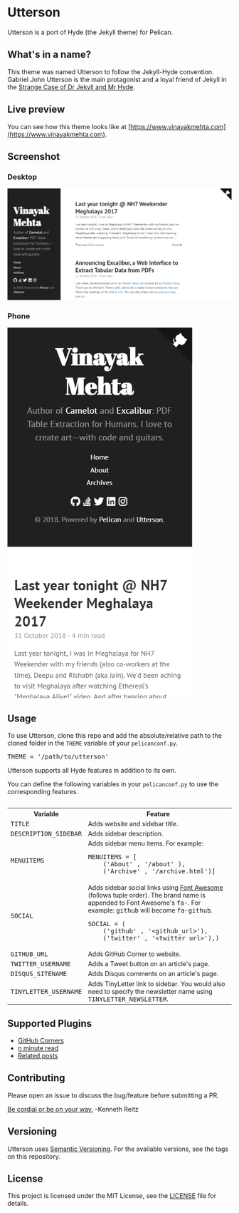 # Utterson

Utterson is a port of Hyde (the Jekyll theme) for Pelican.

## What's in a name?

This theme was named Utterson to follow the Jekyll-Hyde convention. Gabriel John Utterson is the main protagonist and a loyal friend of Jekyll in the [Strange Case of Dr Jekyll and Mr Hyde](https://en.wikipedia.org/wiki/Strange_Case_of_Dr_Jekyll_and_Mr_Hyde).

## Live preview

You can see how this theme looks like at [https://www.vinayakmehta.com](https://www.vinayakmehta.com).

## Screenshot

### Desktop

![screenshot](/screenshot.png)

### Phone

![screenshot-mobile](/screenshot-mobile.png)

## Usage

To use Utterson, clone this repo and add the absolute/relative path to the cloned folder in the `THEME` variable of your `pelicanconf.py`.

<pre>
THEME = '/path/to/utterson'
</pre>

Utterson supports all Hyde features in addition to its own.

You can define the following variables in your `pelicanconf.py` to use the corresponding features.

<table><table>
  <tr>
    <th>Variable</th>
    <th>Feature</th>
  </tr>
  <tr>
    <td><kbd>TITLE</kbd></td>
    <td>Adds website and sidebar title.</td>
  </tr>
  <tr>
    <td><kbd>DESCRIPTION_SIDEBAR</kbd></td>
    <td>Adds sidebar description.</td>
  </tr>
  <tr>
    <td><kbd>MENUITEMS</kbd></td>
    <td>Adds sidebar menu items. For example:
        <pre>MENUITEMS = [
    ('About' , '/about' ),
    ('Archive' , '/archive.html')]</pre>
    </td>
  </tr>
  <tr>
    <td><kbd>SOCIAL</kbd></td>
    <td>Adds sidebar social links using <a href="https://fontawesome.com/" target="_blank">Font Awesome</a> (follows tuple order). The brand name is appended to Font Awesome's <kbd>fa-</kbd>. For example: <kbd>github</kbd> will become <kbd>fa-github</kbd>.
        <pre>SOCIAL = (
    ('github' , '&lt;github_url&gt;'),
    ('twitter' , '&lt;twitter_url&gt;'),)</pre>
    </td>
  </tr>
  <tr>
    <td><kbd>GITHUB_URL</kbd></td>
    <td>Adds GitHub Corner to website.</td>
  </tr>
  <tr>
    <td><kbd>TWITTER_USERNAME</kbd></td>
    <td>Adds a Tweet button on an article's page.</td>
  </tr>
  <tr>
    <td><kbd>DISQUS_SITENAME</kbd></td>
    <td>Adds Disqus comments on an article's page.</td>
  </tr>
  <tr>
    <td><kbd>TINYLETTER_USERNAME</kbd></td>
    <td>Adds TinyLetter link to sidebar. You would also need to specify the newsletter name using <kbd>TINYLETTER_NEWSLETTER</kbd>.</td>
  </tr>
</table>

## Supported Plugins

- [GitHub Corners](https://github.com/tholman/github-corners)
- [n minute read](https://github.com/getpelican/pelican-plugins/tree/master/post_stats)
- [Related posts](https://github.com/getpelican/pelican-plugins/tree/master/related_posts)

## Contributing

Please open an issue to discuss the bug/feature before submitting a PR.

[Be cordial or be on your way.](https://www.kennethreitz.org/essays/be-cordial-or-be-on-your-way) –Kenneth Reitz

## Versioning

Utterson uses [Semantic Versioning](https://semver.org/). For the available versions, see the tags on this repository.

## License

This project is licensed under the MIT License, see the [LICENSE](https://github.com/vinayak-mehta/utterson/blob/master/LICENSE) file for details.
